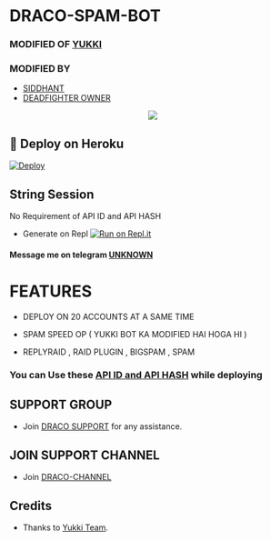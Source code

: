 # DRACO-SPAM-BOT

### MODIFIED OF [YUKKI](https://github.com/YukkiBot/YukkiMultiSpamBot)
### MODIFIED BY 
   - [SIDDHANT](https://t.me/siddhant_devil)
   - [DEADFIGHTER OWNER](https://t.me/)
<p align="center">
  <img src="https://telegra.ph/file/cf315fb759f324d3bbb0b.jpg">
</p>



## 🚀 Deploy on Heroku 

[![Deploy](https://www.herokucdn.com/deploy/button.svg)](https://dashboard.heroku.com/new?template=https%3A%2F%2Fgithub.com%2Funknownforall1%2FLEGACY-LEAVERS-MULTI-SPAM-BOT)



## String Session

No Requirement of API ID and API HASH

   - Generate on Repl [![Run on Repl.it](https://repl.it/badge/github/YukkiBot/YukkiSpamBot)](https://replit.com/@unknownforall1/RDX-MULTI-SPAM-BOT)


#### Message me on telegram [UNKNOWN](https://t.me/xxxxxxx_UNKNOWN_xxxxxxx)


# FEATURES

   - DEPLOY ON 20 ACCOUNTS AT A SAME TIME 

   - SPAM SPEED OP ( YUKKI BOT KA MODIFIED HAI HOGA HI ) 

   - REPLYRAID , RAID PLUGIN , BIGSPAM , SPAM


### You can Use these [API ID and API HASH](https://t.me/RDX_OFFICIAL_BOT/2) while deploying



## SUPPORT GROUP
   - Join [DRACO SUPPORT](@RDX_ON_FIRE) for any assistance.


## JOIN SUPPORT CHANNEL
   - Join [DRACO-CHANNEL](https://t.me/legacy_leavers_spam_bot)


## Credits
   - Thanks to [Yukki Team](https://t.me/officialyukki).
